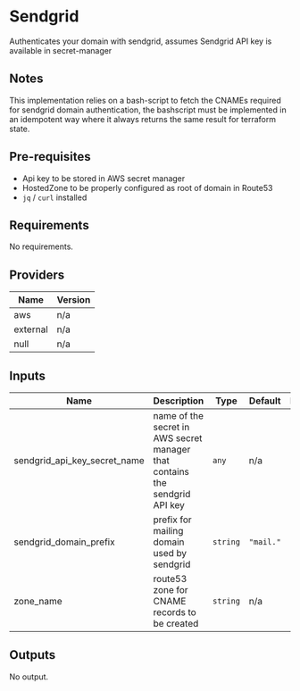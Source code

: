 # Sendgrid

Authenticates your domain with sendgrid, assumes Sendgrid API key is available in secret-manager

## Notes
This implementation relies on a bash-script to fetch the CNAMEs required for sendgrid domain authentication, the bashscript must be implemented in an idempotent way where it always returns the same result for terraform state.

## Pre-requisites
- Api key to be stored in AWS secret manager
- HostedZone to be properly configured as root of domain in Route53
- `jq` / `curl` installed

<!-- BEGINNING OF PRE-COMMIT-TERRAFORM DOCS HOOK -->
## Requirements

No requirements.

## Providers

| Name | Version |
|------|---------|
| aws | n/a |
| external | n/a |
| null | n/a |

## Inputs

| Name | Description | Type | Default | Required |
|------|-------------|------|---------|:--------:|
| sendgrid\_api\_key\_secret\_name | name of the secret in AWS secret manager that contains the sendgrid API key | `any` | n/a | yes |
| sendgrid\_domain\_prefix | prefix for mailing domain used by sendgrid | `string` | `"mail."` | no |
| zone\_name | route53 zone for CNAME records to be created | `string` | n/a | yes |

## Outputs

No output.

<!-- END OF PRE-COMMIT-TERRAFORM DOCS HOOK -->
